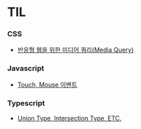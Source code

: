 # TIL

### CSS
- [반응형 웹을 위한 미디어 쿼리(Media Query)](css/미디어%20쿼리(Media%20Query).md)

### Javascript
- [Touch, Mouse 이벤트](javascript/Touch%2C%20Mouse%20이벤트.md)

### Typescript
- [Union Type, Intersection Type, ETC.](typescript/Union%20Type%2C%20Intersection%20Type%2C%20ETC.md)
